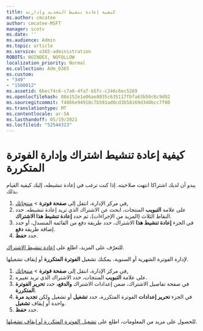 ```yaml
---
title: كيفية إعادة تنشيط التجديد وإدارته
ms.author: cmcatee
author: cmcatee-MSFT
manager: scotv
ms.date: ''
ms.audience: Admin
ms.topic: article
ms.service: o365-administration
ROBOTS: NOINDEX, NOFOLLOW
localization_priority: Normal
ms.collection: Adm_O365
ms.custom:
- "349"
- "1500012"
ms.assetid: 6bec74c6-c7a6-4fa7-b5fc-c246c6ec5269
ms.openlocfilehash: 88e152e1e06ae8035c635117fbfa63b50c6c9d92
ms.sourcegitcommit: f4866e94918c7b591ad0cd3b58169d340bcc7f00
ms.translationtype: MT
ms.contentlocale: ar-SA
ms.lasthandoff: 05/19/2021
ms.locfileid: "52544313"
---
```

# <a name="how-to-reactivate-a-subscription-and-manage-recurring-billing"></a>كيفية إعادة تنشيط اشتراك وإدارة الفوترة المتكررة

يبدو أن لديك اشتراكا انتهت صلاحيته. إذا كنت ترغب في إعادة تنشيطه، إليك كيفية القيام بذلك.
  
1. في مركز الإدارة، انتقل إلى **صفحة فوترة**  >  [منتجاتك.](https://go.microsoft.com/fwlink/p/?linkid=842054)
2. على علامة **التبويب** المنتجات، ابحث عن الاشتراك الذي تريد إعادة تنشيطه. حدد النقاط الثلاث (المزيد من الإجراءات)، ثم حدد **إعادة تنشيط هذا الاشتراك**.
3. في الجزء **إعادة تنشيط هذا** الاشتراك، حدد طريقة دفع من القائمة المنسدل، أو حدد إضافة طريقة **دفع**.
4. حدد **حفظ**.

للتعرّف على المزيد، اطلع على [إعادة تنشيط الاشتراك](/microsoft-365/commerce/subscriptions/reactivate-your-subscription).

لإدارة الفوترة الشهرية أو السنوية، يمكنك تشغيل **الفوترة المتكررة** أو إيقاف تشغيلها.
  
1. في مركز الإدارة، انتقل إلى **صفحة فوترة**  >  [منتجاتك.](https://go.microsoft.com/fwlink/p/?linkid=842054)
2. على علامة **التبويب** المنتجات، حدد الاشتراك الذي تريد تغييره.
3. في صفحة تفاصيل الاشتراك، ضمن إعدادات الاشتراك **والدفع،** حدد **تحرير الفوترة المتكررة**.
4. في الجزء **تحرير إعدادات** الفوترة المتكررة، حدد **تشغيل** أو تشغيل ولكن **تجديد مرة** واحدة أو إيقاف **تشغيل**.
5. حدد **حفظ**.

للحصول على مزيد من المعلومات، اطلع على [تشغيل الفوترة المتكررة أو إيقاف تشغيلها](/microsoft-365/commerce/subscriptions/renew-your-subscription#turn-recurring-billing-off-or-on).